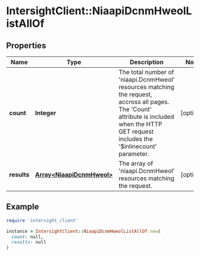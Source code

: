 # IntersightClient::NiaapiDcnmHweolListAllOf

## Properties

| Name | Type | Description | Notes |
| ---- | ---- | ----------- | ----- |
| **count** | **Integer** | The total number of &#39;niaapi.DcnmHweol&#39; resources matching the request, accross all pages. The &#39;Count&#39; attribute is included when the HTTP GET request includes the &#39;$inlinecount&#39; parameter. | [optional] |
| **results** | [**Array&lt;NiaapiDcnmHweol&gt;**](NiaapiDcnmHweol.md) | The array of &#39;niaapi.DcnmHweol&#39; resources matching the request. | [optional] |

## Example

```ruby
require 'intersight_client'

instance = IntersightClient::NiaapiDcnmHweolListAllOf.new(
  count: null,
  results: null
)
```

